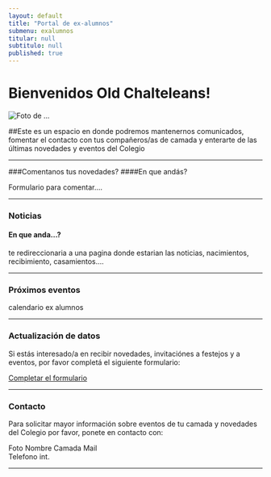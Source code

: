 ```yaml
---
layout: default
title: "Portal de ex-alumnos"
submenu: exalumnos
titular: null
subtitulo: null
published: true
---
```


# Bienvenidos Old Chalteleans!
 
![Foto de ...](http://placeimg.com/720/300/people)

##Este es un espacio en donde podremos mantenernos comunicados, fomentar el contacto con tus compañeros/as de camada y enterarte de las últimas novedades y eventos del Colegio

---

###Comentanos tus novedades? 
####En que andás?

Formulario para comentar.... 

---

### Noticias
#### En que anda...?

te redireccionaria a una pagina donde estarian las noticias, nacimientos, recibimiento, casamientos....

---

### Próximos eventos

calendario ex alumnos

---

### Actualización de datos
Si estás interesado/a en recibir novedades, invitaciónes a festejos y a eventos, por favor completá el siguiente formulario:

[Completar el formulario](/ex-alumnos/actualizacion-datos)

---

### Contacto
Para solicitar mayor información sobre eventos de tu camada y novedades  del Colegio por favor, ponete en contacto con:

Foto
Nombre 
Camada
Mail  
Telefono  int.

---


